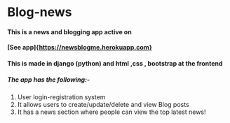 # Blog-news

#### This is a news and blogging app active on 
**[See app]{https://newsblogme.herokuapp.com}**
#### This is made in django (python) and html ,css , bootstrap at the frontend 
##### The app has the following:-
1. User login-registration system
2. It allows users to create/update/delete and view Blog posts
3. It has a news section where people can view the top latest news!
